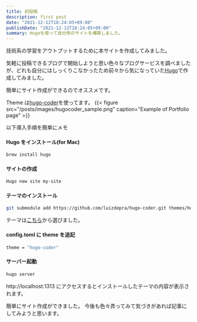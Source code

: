 ```yaml
---
title: 初投稿
description: first post
date: "2021-12-12T18:24:05+09:00"
publishDate: "2021-12-12T18:24:05+09:00"
summary: Hugoを使って自分用のサイトを構築しました。
---
```


技術系の学習をアウトプットするために本サイトを作成してみました。

気軽に投稿できるブログで開始しようと思い色々なブログサービスを調べましたが、どれも自分にはしっくりこなかったため前々から気になっていた[Hugo](https://gohugo.io/)で作成してみました。

簡単にサイト作成ができるのでオススメです。

Theme は[hugo-coder](https://github.com/luizdepra/hugo-coder)を使ってます。
{{< figure src="/posts/images/hugocoder_sample.png" caption="Example of Portfolio page" >}}

以下導入手順を簡単にメモ

#### Hugo をインストール(for Mac)

```bash
brew install hugo
```

#### サイトの作成

```bash
Hugo new site my-site
```

#### テーマのインストール

```bash
git submodule add https://github.com/luizdepra/hugo-coder.git themes/hugo-coder
```

テーマは[こちら](https://themes.gohugo.io/)から選びました。

#### config.toml に theme を追記

```bash
theme = "hugo-coder"
```

#### サーバー起動

```bash
hugo server
```

http://localhost:1313 にアクセスするとインストールしたテーマの内容が表示されます。

簡単にサイト作成ができました。
今後も色々弄ってみて気づきがあれば記事にしてみようと思います。
